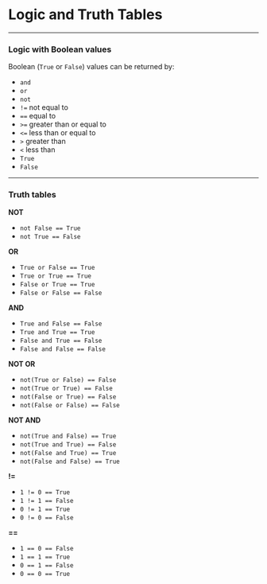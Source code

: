 
# Logic and Truth Tables

----------

### Logic with Boolean values
Boolean (`True` or `False`) values can be returned by:
- `and` 
- `or` 
- `not`
- `!=` not equal to
- `==` equal to
- `>=` greater than or equal to
- `<=` less than or equal to
- `>` greater than
- `<` less than
- `True`
- `False`
----------
### Truth tables

**NOT**
- `not False == True` 
- `not True == False`

**OR**
- `True or False == True` 
- `True or True == True` 
- `False or True == True` 
- `False or False == False`

**AND**
- `True and False == False`
- `True and True == True`
- `False and True == False`
- `False and False == False`

**NOT OR**
- `not(True or False) == False` 
- `not(True or True) == False`
- `not(False or True) == False`
- `not(False or False) == False`

**NOT AND**
- `not(True and False) == True`
- `not(True and True) == False`
- `not(False and True) == True`
- `not(False and False) == True`

**!=**
- `1 != 0 == True` 
- `1 != 1 == False`
- `0 != 1 == True`
- `0 != 0 == False`

**==**
- `1 == 0 == False`
- `1 == 1 == True`
- `0 == 1 == False`
- `0 == 0 == True`
